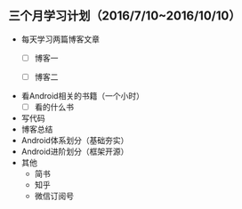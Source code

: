## 三个月学习计划（2016/7/10~2016/10/10）

* 每天学习两篇博客文章
  - [ ] 博客一
  - [ ] 博客二


* 看Android相关的书籍（一个小时）
  + [ ] 看的什么书
* 写代码
* 博客总结
* Android体系划分（基础夯实）
* Android进阶划分（框架开源）
* 其他
  * 简书
  * 知乎
  * 微信订阅号



